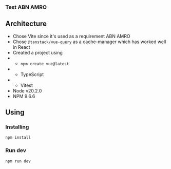 ### Test ABN AMRO

## Architecture
- Chose Vite since it's used as a requirement ABN AMRO
- Chose `@tanstack/vue-query` as a cache-manager which has worked well in React
- Created a project using
- - `npm create vue@latest`
- - TypeScript
- - Vitest
- Node v20.2.0
- NPM 9.6.6

## Using

### Installing
`npm install`

### Run dev
`npm run dev`
